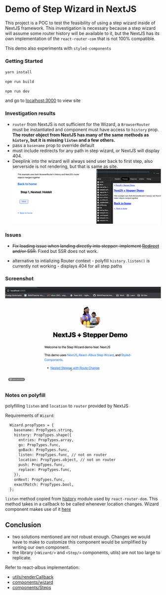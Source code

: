 # Demo of Step Wizard in NextJS

This project is a POC to test the feasibility of using a step wizard inside of NextJS framework. This investigation is necessary because a step wizard will assume some router history will be available to it, but the NextJS has its own implementation of the `react-router-com` that is not 100% compatible.

This demo also experiments with `styled-components`

### Getting Started

`yarn install`

`npm run build`

`npm run dev`

and go to [localhost:3000](http://localhost:3000) to view site

### Investigation results
* `router` from NextJS is not sufficient for the Wizard, a `BrowserRouter` must be instantiated and component must have access to `history` prop. __The router object from NextJS has many of the same methods as `history`, but it is missing `listen` and a few others.__
* pass a `basename` prop to override default
* must include redirects for any path in step wizard, or NextJS will display 404.
* Deeplink into the wizard will always send user back to first step, also serverside is not rendering, but that is same as site.
<span>![ssr](/public/images/ssr.png)</span>

### Issues
* ~~Fix loading issue when landing directly into stepper: implement [Redirect](https://nextjs.org/docs/api-reference/next.config.js/redirects) and/or SSR.~~ Fixed but SSR does not work.

* alternative to intializing Router context - polyfill `history.listen()` is currently not working - displays 404 for all step paths


### Screenshot
![alt text](/public/demo.gif)


### Notes on polyfill
polyfilling `listen` and `location` to `router` provided by NextJS

Requirements of `Wizard`:
```
  Wizard.propTypes = {
    basename: PropTypes.string,
    history: PropTypes.shape({
      entries: PropTypes.array,
      go: PropTypes.func,
      goBack: PropTypes.func,
      listen: PropTypes.func, // not on router
      location: PropTypes.object, // not on router
      push: PropTypes.func,
      replace: PropTypes.func,
    }),
    onNext: PropTypes.func,
    exactMatch: PropTypes.bool,
  };
```

`listen` method copied from [history](https://github.com/ReactTraining/history/blob/28c89f4091ae9e1b0001341ea60c629674e83627/packages/history/index.ts#L298) module used by `react-router-dom`.
This method takes in a callback to be called whenever location changes.
Wizard component makes use of it [here](https://github.com/americanexpress/react-albus/blob/b6696380f9a356ecc78ca701cf1f04d80e4d3a5d/src/components/Wizard.js#L45)


## Conclusion
* two solutions mentioned are not robust enough. Changes we would have to make to customize this component would be simplified by writing our own component.
* the library (`<Wizard/>` and `<Step/>` components, utils) are not too large to replicate.

Refer to react-albus implementation: 
- [utils/renderCallback](https://github.com/americanexpress/react-albus/blob/master/src/utils/renderCallback.js)
- [components/wizard](https://github.com/americanexpress/react-albus/blob/master/src/components/Wizard.js)
- [components/Steps](https://github.com/americanexpress/react-albus/blob/master/src/components/Steps.js)